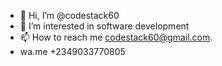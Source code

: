 - 👋 Hi, I’m @codestack60
- 👀 I’m interested in software development
- 📫 How to reach me codestack60@gmail.com.
- wa.me +2349033770805

<!---
codestack60/codestack60 is a ✨ special ✨ repository because its `README.md` (this file) appears on your GitHub profile.
You can click the Preview link to take a look at your changes.
--->
